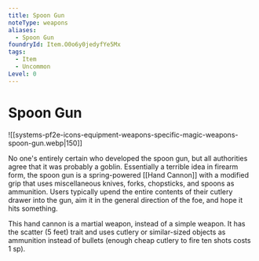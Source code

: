 ```yaml
---
title: Spoon Gun
noteType: weapons
aliases:
  - Spoon Gun
foundryId: Item.O0o6y0jedyfYe5Mx
tags:
  - Item
  - Uncommon
Level: 0
---
```


# Spoon Gun
![[systems-pf2e-icons-equipment-weapons-specific-magic-weapons-spoon-gun.webp|150]]

No one's entirely certain who developed the spoon gun, but all authorities agree that it was probably a goblin. Essentially a terrible idea in firearm form, the spoon gun is a spring-powered [[Hand Cannon]] with a modified grip that uses miscellaneous knives, forks, chopsticks, and spoons as ammunition. Users typically upend the entire contents of their cutlery drawer into the gun, aim it in the general direction of the foe, and hope it hits something.

This hand cannon is a martial weapon, instead of a simple weapon. It has the scatter (5 feet) trait and uses cutlery or similar-sized objects as ammunition instead of bullets (enough cheap cutlery to fire ten shots costs 1 sp).
